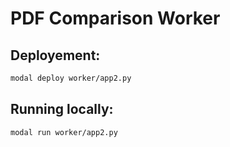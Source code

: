 # PDF Comparison Worker

## Deployement:

```bash
modal deploy worker/app2.py
```

## Running locally:

```bash
modal run worker/app2.py
```
